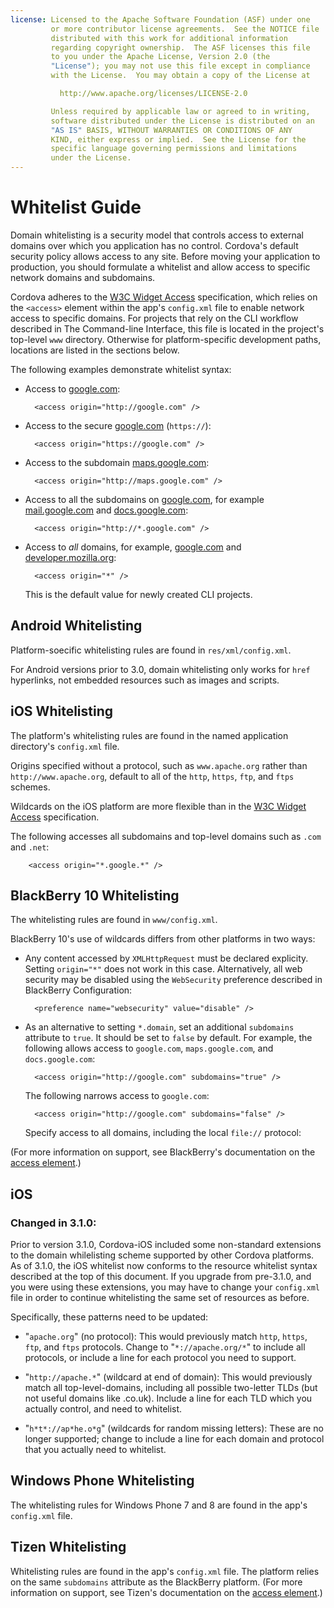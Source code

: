 ```yaml
---
license: Licensed to the Apache Software Foundation (ASF) under one
         or more contributor license agreements.  See the NOTICE file
         distributed with this work for additional information
         regarding copyright ownership.  The ASF licenses this file
         to you under the Apache License, Version 2.0 (the
         "License"); you may not use this file except in compliance
         with the License.  You may obtain a copy of the License at

           http://www.apache.org/licenses/LICENSE-2.0

         Unless required by applicable law or agreed to in writing,
         software distributed under the License is distributed on an
         "AS IS" BASIS, WITHOUT WARRANTIES OR CONDITIONS OF ANY
         KIND, either express or implied.  See the License for the
         specific language governing permissions and limitations
         under the License.
---
```


# Whitelist Guide

Domain whitelisting is a security model that controls access to
external domains over which you application has no control.  Cordova's
default security policy allows access to any site. Before moving your
application to production, you should formulate a whitelist and allow
access to specific network domains and subdomains.

Cordova adheres to the [W3C Widget Access][1] specification, which
relies on the `<access>` element within the app's `config.xml` file to
enable network access to specific domains. For projects that rely on
the CLI workflow described in The Command-line Interface, this file is
located in the project's top-level `www` directory. Otherwise for
platform-specific development paths, locations are listed in the
sections below.

The following examples demonstrate whitelist syntax:

* Access to [google.com][2]:

        <access origin="http://google.com" />

* Access to the secure [google.com][3] (`https://`):

        <access origin="https://google.com" />

* Access to the subdomain [maps.google.com][4]:

        <access origin="http://maps.google.com" />

* Access to all the subdomains on [google.com][2], for example
  [mail.google.com][5] and [docs.google.com][6]:

        <access origin="http://*.google.com" />

* Access to _all_ domains, for example, [google.com][2] and
  [developer.mozilla.org][7]:

        <access origin="*" />

  This is the default value for newly created CLI projects.

## Android Whitelisting

Platform-soecific whitelisting rules are found in
`res/xml/config.xml`.

For Android versions prior to 3.0, domain whitelisting only works for
`href` hyperlinks, not embedded resources such as images and scripts.

## iOS Whitelisting

The platform's whitelisting rules are found in the named application
directory's `config.xml` file.

Origins specified without a protocol, such as `www.apache.org` rather
than `http://www.apache.org`, default to all of the `http`, `https`,
`ftp`, and `ftps` schemes.

Wildcards on the iOS platform are more flexible than in the [W3C
Widget Access][1] specification.

The following accesses all subdomains and top-level domains such as
`.com` and `.net`:

        <access origin="*.google.*" />

## BlackBerry 10 Whitelisting

The whitelisting rules are found in `www/config.xml`.

BlackBerry 10's use of wildcards differs from other platforms in two
ways:

* Any content accessed by `XMLHttpRequest` must be declared
  explicity. Setting `origin="*"` does not work in this case.
  Alternatively, all web security may be disabled using the
  `WebSecurity` preference described in BlackBerry Configuration:
 
        <preference name="websecurity" value="disable" />

* As an alternative to setting `*.domain`, set an additional
  `subdomains` attribute to `true`. It should be set to `false` by
  default. For example, the following allows access to `google.com`,
  `maps.google.com`, and `docs.google.com`:

        <access origin="http://google.com" subdomains="true" />

  The following narrows access to `google.com`:

        <access origin="http://google.com" subdomains="false" />

  Specify access to all domains, including the local `file://`
  protocol:

    <access origin="*" subdomains="true" />

(For more information on support, see BlackBerry's documentation on the
[access element][8].)

## iOS

### Changed in 3.1.0:

Prior to version 3.1.0, Cordova-iOS included some non-standard extensions to the domain whilelisting scheme supported by other Cordova platforms. As of 3.1.0, the iOS whitelist now conforms to the resource whitelist syntax described at the top of this document. If you upgrade from pre-3.1.0, and you were using these extensions, you may have to change your `config.xml` file in order to continue whitelisting the same set of resources as before.

Specifically, these patterns need to be updated:

  * "`apache.org`" (no protocol): This would previously match `http`, `https`, `ftp`, and `ftps` protocols. Change to "`*://apache.org/*`" to include all protocols, or include a line for each protocol you need to support.

  * "`http://apache.*`" (wildcard at end of domain): This would previously match all top-level-domains, including all possible two-letter TLDs (but not useful domains like .co.uk). Include a line for each TLD which you actually control, and need to whitelist.

  * "`h*t*://ap*he.o*g`" (wildcards for random missing letters): These are no longer supported; change to include a line for each domain and protocol that you actually need to whitelist.

## Windows Phone Whitelisting

The whitelisting rules for Windows Phone 7 and 8 are found in the
app's `config.xml` file.

## Tizen Whitelisting

Whitelisting rules are found in the app's `config.xml` file. The
platform relies on the same `subdomains` attribute as the BlackBerry
platform.
(For more information on support, see Tizen's documentation on the
[access element][9].)

[1]: http://www.w3.org/TR/widgets-access/
[2]: http://google.com
[3]: https://google.com
[4]: http://maps.google.com
[5]: http://mail.google.com
[6]: http://docs.google.com
[7]: http://developer.mozilla.org
[8]: https://developer.blackberry.com/html5/documentation/ww_developing/Access_element_834677_11.html
[9]: https://developer.tizen.org/help/index.jsp?topic=%2Forg.tizen.web.appprogramming%2Fhtml%2Fide_sdk_tools%2Fconfig_editor_w3celements.htm

